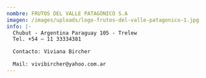 ```yaml
---
nombre: FRUTOS DEL VALLE PATAGÓNICO S.A
imagen: /images/uploads/logo-frutos-del-valle-patagonico-1.jpg
info: |-
  Chubut - Argentina Paraguay 105 - Trelew
  Tel. +54 – 11 33334381

  Contacto: Viviana Bircher  

  Mail: vivibircher@yahoo.com.ar
---
```

